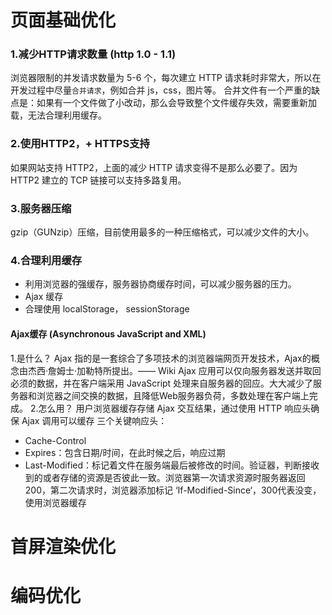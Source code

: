 # 页面基础优化
### 1.减少HTTP请求数量 (http 1.0 - 1.1)
浏览器限制的并发请求数量为 5-6 个，每次建立 HTTP 请求耗时非常大，所以在开发过程中尽量`合并请求`，例如合并 js，css，图片等。
合并文件有一个严重的缺点是：如果有一个文件做了小改动，那么会导致整个文件缓存失效，需要重新加载，无法合理利用缓存。
### 2.使用HTTP2，+ HTTPS支持
如果网站支持 HTTP2，上面的减少 HTTP 请求变得不是那么必要了。因为 HTTP2 建立的 TCP 链接可以支持多路复用。
### 3.服务器压缩
gzip（GUNzip）压缩，目前使用最多的一种压缩格式，可以减少文件的大小。
### 4.合理利用缓存 
* 利用浏览器的强缓存，服务器协商缓存时间，可以减少服务器的压力。
* Ajax 缓存
* 合理使用 localStorage， sessionStorage
#### Ajax缓存 (Asynchronous JavaScript and XML)
1.是什么？
Ajax 指的是一套综合了多项技术的浏览器端网页开发技术，Ajax的概念由杰西·詹姆士·加勒特所提出。—— Wiki
Ajax 应用可以仅向服务器发送并取回必须的数据，并在客户端采用 JavaScript 处理来自服务器的回应。大大减少了服务器和浏览器之间交换的数据，且降低Web服务器负荷，多数处理在客户端上完成。
2.怎么用？
用户浏览器缓存存储 Ajax 交互结果，通过使用 HTTP 响应头确保 Ajax 调用可以缓存
三个关键响应头：
* Cache-Control
* Expires：包含日期/时间，在此时候之后，响应过期
* Last-Modified：标记着文件在服务端最后被修改的时间。验证器，判断接收到的或者存储的资源是否彼此一致。浏览器第一次请求资源时服务器返回200，第二次请求时，浏览器添加标记 ‘If-Modified-Since‘，300代表没变，使用浏览器缓存
# 首屏渲染优化
# 编码优化
